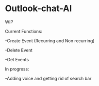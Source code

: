 # Outlook-chat-AI

WIP

Current Functions:

-Create Event (Recurring and Non recurring)

-Delete Event

-Get Events


In progress:

-Adding voice and getting rid of search bar
